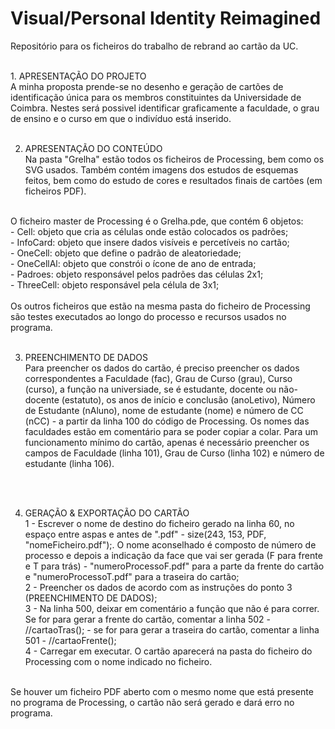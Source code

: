 # Visual/Personal Identity Reimagined
Repositório para os ficheiros do trabalho de rebrand ao cartão da UC.


<br />
1. APRESENTAÇÃO DO PROJETO <br />
A minha proposta prende-se no desenho e geração de cartões de identificação única para os membros constituintes da Universidade de Coimbra. Nestes será
possivel identificar graficamente a faculdade, o grau de ensino e o curso em que o indivíduo está inserido.
<br /><br />


2. APRESENTAÇÃO DO CONTEÚDO <br />
Na pasta "Grelha" estão todos os ficheiros de Processing, bem como os SVG usados. Também contém imagens dos estudos de esquemas feitos, bem como do estudo de cores e resultados finais de cartões (em ficheiros PDF). 
<br />
O ficheiro master de Processing é o Grelha.pde, que contém 6 objetos: <br />
- Cell: objeto que cria as células onde estão colocados os padrões; <br />
- InfoCard: objeto que insere dados visíveis e percetíveis no cartão; <br />
- OneCell: objeto que define o padrão de aleatoriedade; <br />
- OneCellAl: objeto que constrói o ícone de ano de entrada; <br />
- Padroes: objeto responsável pelos padrões das células 2x1; <br />
- ThreeCell: objeto responsável pela célula de 3x1; <br />
<br />
Os outros ficheiros que estão na mesma pasta do ficheiro de Processing são testes executados ao longo do processo e recursos usados no programa.
<br /><br />



3. PREENCHIMENTO DE DADOS <br />
Para preencher os dados do cartão, é preciso preencher os dados correspondentes a Faculdade (fac), Grau de Curso (grau), Curso (curso), a função na universiade, se é estudante, docente ou não-docente (estatuto), os anos de início e conclusão (anoLetivo), Número de Estudante (nAluno), nome de estudante (nome) e número de CC (nCC) - a partir da linha 100 do código de Processing. Os nomes das faculdades estão em comentário para se poder copiar a colar. 
Para um funcionamento mínimo do cartão, apenas é necessário preencher os campos de Faculdade (linha 101), Grau de Curso (linha 102) e número de estudante (linha 106). 

<br /><br />


4. GERAÇÃO & EXPORTAÇÃO DO CARTÃO <br />
    1 - Escrever o nome de destino do ficheiro gerado na linha 60, no espaço entre aspas e antes de ".pdf" - size(243, 153, PDF, "nomeFicheiro.pdf");.
    O nome aconselhado é composto de número de processo e depois a indicação da face que vai ser gerada (F para frente e T para trás) - "numeroProcessoF.pdf" para a parte da frente do cartão e "numeroProcessoT.pdf" para a traseira do cartão; <br />
    2 - Preencher os dados de acordo com as instruções do ponto 3 (PREENCHIMENTO DE DADOS); <br />
    3 - Na linha 500, deixar em comentário a função que não é para correr. Se for para gerar a frente do cartão, comentar a linha 502 - //cartaoTras(); - se for para gerar a traseira do cartão, comentar a linha 501 - //cartaoFrente(); <br />
    4 - Carregar em executar. O cartão aparecerá na pasta do ficheiro do Processing com o nome indicado no ficheiro. <br />
 <br />
Se houver um ficheiro PDF aberto com o mesmo nome que está presente no programa de Processing, o cartão não será gerado e dará erro no programa.
